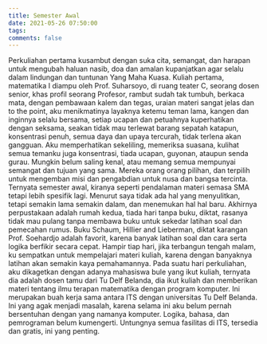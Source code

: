 ```yaml
---
title: Semester Awal
date: 2021-05-26 07:50:00
tags:
comments: false
---
```

Perkuliahan pertama kusambut dengan suka cita, semangat, dan harapan untuk mengubah haluan nasib, doa dan amalan kupanjatkan agar selalu dalam lindungan dan tuntunan Yang Maha Kuasa.
Kuliah pertama, matematika I diampu oleh Prof. Suharsoyo, di ruang teater C, seorang dosen senior, khas profil seorang Profesor, rambut sudah tak tumbuh, berkaca mata, dengan pembawaan kalem dan tegas, uraian materi sangat jelas dan to the point, aku menikmatinya layaknya ketemu teman lama, kangen dan inginnya selalu bersama, setiap ucapan dan petuahnya kuperhatikan dengan seksama, seakan tidak mau terlewat barang sepatah katapun, konsentrasi penuh, semua daya dan upaya tercurah, tidak terlena akan gangguan.
Aku memperhatikan sekeliling, memeriksa suasana, kulihat semua temanku juga konsentrasi, tiada ucapan, guyonan, ataupun senda gurau. Mungkin belum saling kenal, atau memang semua mempunyai semangat dan tujuan yang sama.
Mereka orang orang pilihan, dan terpilih untuk mengemban misi dan pengabdian untuk nusa dan bangsa tercinta.
Ternyata semester awal, kiranya seperti pendalaman materi semasa SMA tetapi lebih spesifik lagi. Menurut saya tidak ada hal yang menyulitkan, tetapi semakin lama semakin dalam, dan menemukan hal hal baru. Akhirnya perpustakaan adalah rumah kedua, tiada hari tanpa buku, diktat, rasanya tidak mau pulang tanpa membawa buku untuk sekedar latihan soal dan pemecahan rumus. Buku Schaum, Hillier and Lieberman, diktat karangan Prof. Soehardjo adalah favorit, karena banyak latihan soal dan cara serta logika berfikir secara cepat.
Hampir tiap hari, jika terbangun tengah malam, ku sempatkan untuk mempelajari materi kuliah, karena dengan banyaknya latihan akan semakin kaya pemahamannya.
Pada suatu hari perkuliahan, aku dikagetkan dengan adanya mahasiswa bule yang ikut kuliah, ternyata dia adalah dosen tamu dari Tu Delf Belanda, dia ikut kuliah dan memberikan materi tentang ilmu terapan matematika dengan program komputer. Ini merupakan buah kerja sama antara ITS dengan universitas Tu Delf Belanda.
Ini yang agak menjadi masalah, karena selama ini aku belum pernah bersentuhan dengan yang namanya komputer. Logika, bahasa, dan pemrograman belum kumengerti. Untungnya semua fasilitas di ITS, tersedia dan gratis, ini yang penting.
